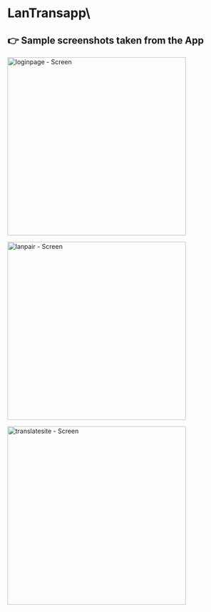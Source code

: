 # LanTransapp\

## 👉 Sample screenshots taken from the App
<img src="screenshot/loginpage.jpg" alt="loginpage - Screen" width="400"/><br>

<img src="screenshot/lanpair.jpg" alt="lanpair - Screen" width="400"/><br>

<img src="screenshot/translatesite.jpg" alt="translatesite - Screen" width="400"/><br>
